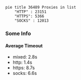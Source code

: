 
```mermaid
pie title 36489 Proxies in list
    "HTTP" : 23151
    "HTTPS": 5366
    "SOCKS" : 12013
```

### Some Info
#### Average Timeout

- mixed: 2.8s
- http: 1.4s
- https: 8.7s
- socks: 6.6s